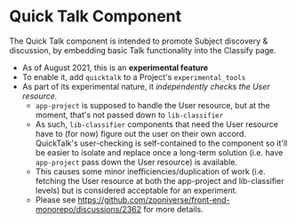 # Quick Talk Component

The Quick Talk component is intended to promote Subject discovery & discussion, by embedding basic Talk functionality into the Classify page.

- As of August 2021, this is an **experimental feature**
- To enable it, add `quicktalk` to a Project's `experimental_tools`
- As part of its experimental nature, it _independently checks the User resource._
  - `app-project` is supposed to handle the User resource, but at the moment, that's not passed down to `lib-classifier`
  - As such, `lib-classifier` components that need the User resource have to (for now) figure out the user on their own accord. QuickTalk's user-checking is self-contained to the component so it'll be easier to isolate and replace once a long-term solution (i.e. have `app-project` pass down the User resource) is available.
  - This causes some minor inefficiencies/duplication of work (i.e. fetching the User resource at both the app-project and lib-classifier levels) but is considered acceptable for an experiment.
  - Please see https://github.com/zooniverse/front-end-monorepo/discussions/2362 for more details.
